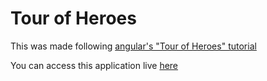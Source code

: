 # Tour of Heroes

This was made following [angular's "Tour of Heroes" tutorial](https://angular.io/tutorial)

You can access this application live [here](https://vercel.com/c-leri/angular-tour-of-heroes)
